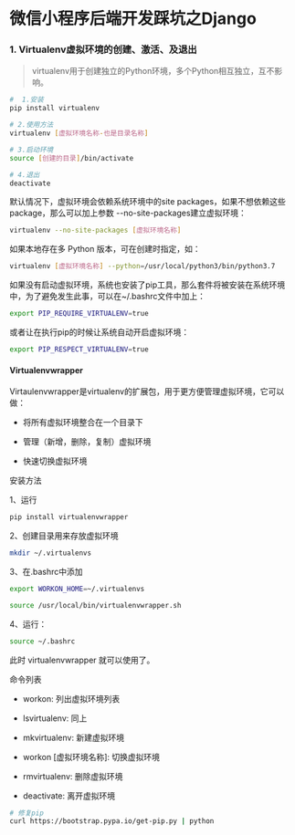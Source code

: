 # 微信小程序后端开发踩坑之Django

### 1. Virtualenv虚拟环境的创建、激活、及退出

> virtualenv用于创建独立的Python环境，多个Python相互独立，互不影响。

```bash
#  1.安装
pip install virtualenv

# 2.使用方法
virtualenv [虚拟环境名称-也是目录名称]

# 3.启动环境
source [创建的目录]/bin/activate 

# 4.退出
deactivate
```

默认情况下，虚拟环境会依赖系统环境中的site packages，如果不想依赖这些package，那么可以加上参数 --no-site-packages建立虚拟环境：

```bash
virtualenv --no-site-packages [虚拟环境名称]
```

如果本地存在多 Python 版本，可在创建时指定，如：

```bash
virtualenv [虚拟环境名称] --python=/usr/local/python3/bin/python3.7
```



如果没有启动虚拟环境，系统也安装了pip工具，那么套件将被安装在系统环境中，为了避免发生此事，可以在~/.bashrc文件中加上：

```bash
export PIP_REQUIRE_VIRTUALENV=true
```

或者让在执行pip的时候让系统自动开启虚拟环境：

```bash
export PIP_RESPECT_VIRTUALENV=true
```

#### Virtualenvwrapper

Virtaulenvwrapper是virtualenv的扩展包，用于更方便管理虚拟环境，它可以做：

- 将所有虚拟环境整合在一个目录下

- 管理（新增，删除，复制）虚拟环境

- 快速切换虚拟环境

安装方法

1、运行

```bash
pip install virtualenvwrapper  
```

2、创建目录用来存放虚拟环境

```bash
mkdir ~/.virtualenvs
```

3、在.bashrc中添加

```bash
export WORKON_HOME=~/.virtualenvs

source /usr/local/bin/virtualenvwrapper.sh
```

4、运行：

```bash
source ~/.bashrc
```

此时 virtualenvwrapper 就可以使用了。

命令列表

- workon: 列出虚拟环境列表

- lsvirtualenv: 同上

- mkvirtualenv: 新建虚拟环境

- workon [虚拟环境名称]: 切换虚拟环境

- rmvirtualenv: 删除虚拟环境

- deactivate: 离开虚拟环境

```bash
# 修复pip
curl https://bootstrap.pypa.io/get-pip.py | python 
```

